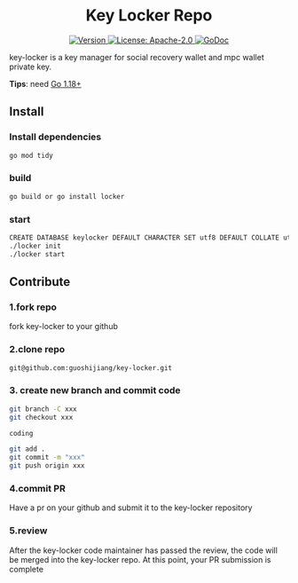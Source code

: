 <!--
parent:
  order: false
-->

<div align="center">
  <h1> Key Locker Repo </h1>
</div>

<div align="center">
  <a href="https://github.com/savour-labs/key-locker/releases/latest">
    <img alt="Version" src="https://img.shields.io/github/tag/savour-labs/key-locker.svg" />
  </a>
  <a href="https://github.com/savour-labs/key-locker/blob/main/LICENSE">
    <img alt="License: Apache-2.0" src="https://img.shields.io/github/license/savour-labs/key-lockersvg" />
  </a>
  <a href="https://pkg.go.dev/github.com/savour-labs/key-locker">
    <img alt="GoDoc" src="https://godoc.org/github.com/savour-labs/key-locker?status.svg" />
  </a>
</div>

key-locker is a key manager for social recovery wallet and mpc wallet private key.

**Tips**: need [Go 1.18+](https://golang.org/dl/)

## Install

### Install dependencies
```bash
go mod tidy
```
### build
```bash
go build or go install locker
```

### start 
```bash
CREATE DATABASE keylocker DEFAULT CHARACTER SET utf8 DEFAULT COLLATE utf8_general_ci;
./locker init
./locker start
```

## Contribute

### 1.fork repo

fork key-locker to your github

### 2.clone repo

```bash
git@github.com:guoshijiang/key-locker.git
```

### 3. create new branch and commit code

```bash
git branch -C xxx
git checkout xxx

coding

git add .
git commit -m "xxx"
git push origin xxx
```

### 4.commit PR

Have a pr on your github and submit it to the key-locker repository

### 5.review 

After the key-locker code maintainer has passed the review, the code will be merged into the key-locker repo. At this point, your PR submission is complete

